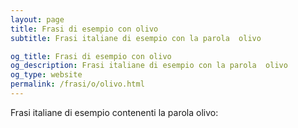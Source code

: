 ```yaml
---
layout: page
title: Frasi di esempio con olivo 
subtitle: Frasi italiane di esempio con la parola  olivo

og_title: Frasi di esempio con olivo 
og_description: Frasi italiane di esempio con la parola  olivo
og_type: website
permalink: /frasi/o/olivo.html
---
```


Frasi italiane di esempio contenenti la parola olivo:


